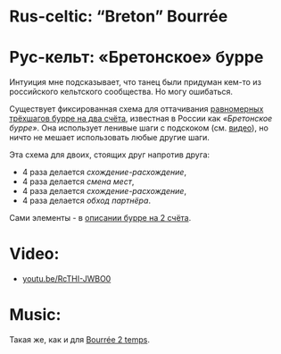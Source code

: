 Rus-celtic: “Breton” Bourrée
===================
# Рус-кельт: «Бретонское» бурре
Интуиция мне подсказывает, что танец были придуман кем-то из российского кельтского сообщества. Но могу ошибаться.

Существует фиксированная схема для оттачивания [равномерных трёхшагов бурре на два счёта](bourree.md), известная в России как _«Бретонское бурре»_. Она использует ленивые шаги с подскоком (см. [видео](https://www.youtube.com/watch?v=RcTHI-JWBO0)), но ничто не мешает использовать любые другие шаги.

Эта схема для двоих, стоящих друг напротив друга:

- 4 раза делается _схождение-расхождение_,
- 4 раза делается _смена мест_,
- 4 раза делается _схождение-расхождение_,
- 4 раза делается _обход партнёра_.

Сами элементы - в [описании бурре на 2 счёта](bourree.md).

Video:
======
- [youtu.be/RcTHI-JWBO0](https://www.youtube.com/watch?v=RcTHI-JWBO0)

Music:
======
Такая же, как и для [Bourrée 2 temps](bourree.md).
